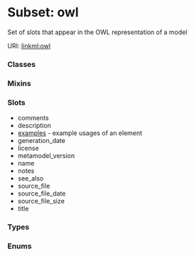 
# Subset: owl


Set of slots that appear in the OWL representation of a model

URI: [linkml:owl](https://w3id.org/linkml/owl)


### Classes


### Mixins


### Slots

 * comments
 * description
 * [examples](examples.md) - example usages of an element
 * generation_date
 * license
 * metamodel_version
 * name
 * notes
 * see_also
 * source_file
 * source_file_date
 * source_file_size
 * title

### Types


### Enums

